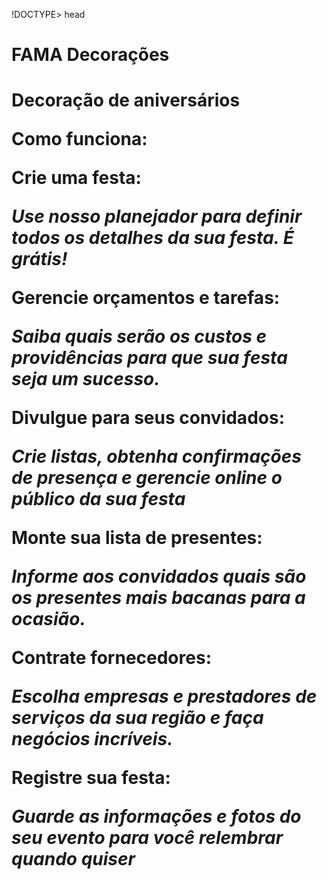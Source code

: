 !DOCTYPE>
head
<h1>FAMA Decorações<h1/>

<p <sup>Decoração de aniversários</sup> 

<p Não importa o motivo ou tamanho da sua comemoração. Sua festa sempre bem feita!

<p Tornamos facil para qualquer pessoa a tarefa de organizar uma festa bem feita, independente do motivo ou tamanho da comemoração.

<p <b>Como funciona:</b> 

<b>Crie uma festa:</b> 

<i>Use nosso planejador para definir todos os detalhes da sua festa. É grátis!</i>

<p <b>Gerencie orçamentos e tarefas:</b> 

<i>Saiba quais serão os custos e providências para que sua festa seja um sucesso.</i>

<p <b>Divulgue para seus convidados:</b>

<i>Crie listas, obtenha confirmações de presença e gerencie online o público da sua festa</i>

<p <b>Monte sua lista de presentes:</b> 

<i>Informe aos convidados quais são os presentes mais bacanas para a ocasião.</i>

<p <b>Contrate fornecedores:</b> 

<i>Escolha empresas e prestadores de serviços da sua região e faça negócios incríveis.</i>

<p <b>Registre sua festa:</b>

<i> Guarde as informações e fotos do seu evento para você relembrar quando quiser</i>
